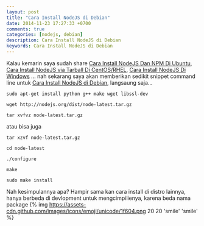 ```yaml
---
layout: post
title: "Cara Install NodeJS di Debian"
date: 2014-11-23 17:27:33 +0700
comments: true
categories: [nodejs, debian]
description: Cara Install NodeJS di Debian
keywords: Cara Install NodeJS di Debian
---
```

Kalau kemarin saya sudah share [Cara Install NodeJS Dan NPM Di Ubuntu](http://sundi3yansyah.com/article/2014/07/05/cara-install-nodejs-dan-npm-di-ubuntu/), [Cara Install NodeJS via Tarball Di CentOS/RHEL](http://sundi3yansyah.com/article/2014/09/07/cara-install-nodejs-via-tarball-di-centos-rhel/), [Cara Install NodeJS Di Windows](http://sundi3yansyah.com/article/2014/10/25/cara-install-nodejs-di-windows/) ... nah sekarang saya akan memberikan sedikit snippet command line untuk [Cara Install NodeJS di Debian](#), langsaung saja...
```
sudo apt-get install python g++ make wget libssl-dev
```
<!--more-->
```
wget http://nodejs.org/dist/node-latest.tar.gz
```
```
tar xvfvz node-latest.tar.gz
```
atau bisa juga
```
tar xzvf node-latest.tar.gz
```
```
cd node-latest
```
```
./configure
```
```
make
```
```
sudo make install
```

Nah kesimpulannya apa? Hampir sama kan cara install di distro lainnya, hanya berbeda di devlopment untuk mengcimpilienya, karena beda nama package {% img https://assets-cdn.github.com/images/icons/emoji/unicode/1f604.png 20 20 'smile' 'smile' %}
